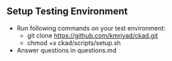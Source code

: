 ## Setup Testing Environment
- Run following commands on your test environment:
    - git clone https://github.com/kmriyad/ckad.git
    - chmod +x ckad/scripts/setup.sh
- Answer questions in questions.md 

